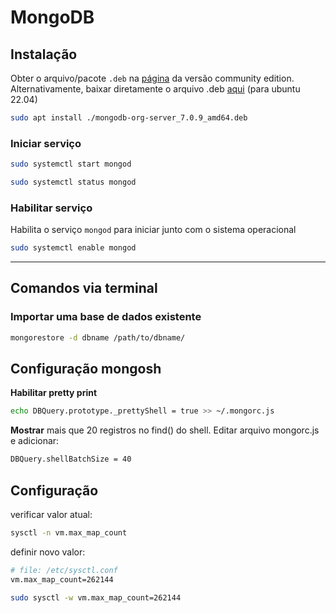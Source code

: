 # MongoDB

## Instalação

Obter o arquivo/pacote `.deb` na [página](https://www.mongodb.com/try/download/community) da versão community edition. Alternativamente, baixar diretamente o arquivo .deb [aqui](https://repo.mongodb.org/apt/ubuntu/dists/jammy/mongodb-org/7.0/multiverse/binary-amd64/mongodb-org-server_7.0.9_amd64.deb) (para ubuntu 22.04)


```bash
sudo apt install ./mongodb-org-server_7.0.9_amd64.deb
```

### Iniciar serviço

```bash
sudo systemctl start mongod
```

```bash
sudo systemctl status mongod
```

### Habilitar serviço

Habilita o serviço `mongod` para iniciar junto com o sistema operacional

```bash
sudo systemctl enable mongod
```

---

## Comandos via terminal

### Importar uma base de dados existente

```bash
mongorestore -d dbname /path/to/dbname/
```

## Configuração mongosh

**Habilitar pretty print**

```bash
echo DBQuery.prototype._prettyShell = true >> ~/.mongorc.js
```

**Mostrar** mais que 20 registros no find() do shell. Editar arquivo mongorc.js e adicionar:

```bash
DBQuery.shellBatchSize = 40
```

## Configuração 

verificar valor atual:

```bash
sysctl -n vm.max_map_count
```

definir novo valor:

```bash
# file: /etc/sysctl.conf
vm.max_map_count=262144
```


```bash
sudo sysctl -w vm.max_map_count=262144
```

